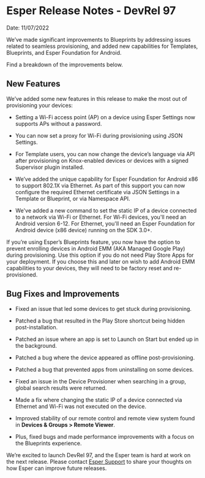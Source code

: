 # Esper Release Notes - DevRel 97

Date: 11/07/2022
 
We’ve made significant improvements to Blueprints by addressing issues related to seamless provisioning, and added new capabilities for Templates, Blueprints, and Esper Foundation for Android.
 
Find a breakdown of the improvements below. 
 
## New Features

We’ve added some new features in this release to make the most out of provisioning your devices:

- Setting a Wi-Fi access point (AP) on a device using Esper Settings now supports APs without a password.

- You can now set a proxy for Wi-Fi during provisioning using JSON Settings. 

- For Template users, you can now change the device’s language via API after provisioning on Knox-enabled devices or devices with a signed Supervisor plugin installed.

- We’ve added the unique capability for Esper Foundation for Android x86 to support 802.1X via Ethernet. As part of this support you can now configure the required Ethernet certificate via JSON Settings in a Template or Blueprint, or via Namespace API.

- We've added a new command to set the static IP of a device connected to a network via Wi-Fi or Ethernet. For Wi-Fi devices, you'll need an Android version 6-12. For Ethernet, you'll need an Esper Foundation for Android device (x86 device) running on the SDK 3.0+.

If you’re using Esper’s Blueprints feature, you now have the option to prevent enrolling devices in Android EMM (AKA Managed Google Play) during provisioning. Use this option if you do not need Play Store Apps for your deployment. If you choose this and later on wish to add Android EMM capabilities to your devices, they will need to be factory reset and re-provisioned.

 
## Bug Fixes and Improvements

-  Fixed an issue that led some devices to get stuck during provisioning. 

-  Patched a bug that resulted in the Play Store shortcut being hidden post-installation. 

-  Patched an issue where an app is set to Launch on Start but ended up in the background. 

-  Patched a bug where the device appeared as offline post-provisioning. 

-  Patched a bug that prevented apps from uninstalling on some devices.

-  Fixed an issue in the Device Provisioner when searching in a group, global search results were returned. 

-  Made a fix where changing the static IP of a device connected via Ethernet and Wi-Fi was not executed on the device.

-  Improved stability of our remote control and remote view system found in **Devices & Groups > Remote Viewer**. 

-  Plus, fixed bugs and made performance improvements with a focus on the Blueprints experience.

We’re excited to launch DevRel 97, and the Esper team is hard at work on the next release. Please contact [Esper Support](mailto:support@esper.io) to share your thoughts on how Esper can improve future releases.
 
